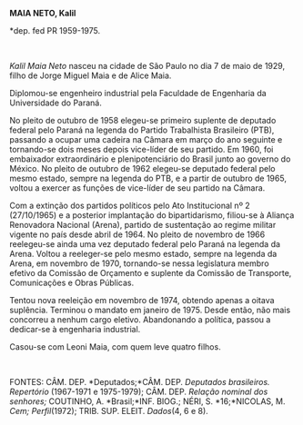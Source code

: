 **MAIA NETO, Kalil**

\*dep. fed PR 1959-1975.

 

*Kalil Maia Neto* nasceu na cidade de São Paulo no dia 7 de maio de
1929, filho de Jorge Miguel Maia e de Alice Maia.

Diplomou-se engenheiro industrial pela Faculdade de Engenharia da
Universidade do Paraná.

No pleito de outubro de 1958 elegeu-se primeiro suplente de deputado
federal pelo Paraná na legenda do Partido Trabalhista Brasileiro (PTB),
passando a ocupar uma cadeira na Câmara em março do ano seguinte e
tornando-se dois meses depois vice-líder de seu partido. Em 1960, foi
embaixador extraordinário e plenipotenciário do Brasil junto ao governo
do México. No pleito de outubro de 1962 elegeu-se deputado federal pelo
mesmo estado, sempre na legenda do PTB, e a partir de outubro de 1965,
voltou a exercer as funções de vice-líder de seu partido na Câmara.

Com a extinção dos partidos políticos pelo Ato Institucional nº 2
(27/10/1965) e a posterior implantação do bipartidarismo, filiou-se à
Aliança Renovadora Nacional (Arena), partido de sustentação ao regime
militar vigente no país desde abril de 1964. No pleito de novembro de
1966 reelegeu-se ainda uma vez deputado federal pelo Paraná na legenda
da Arena. Voltou a reeleger-se pelo mesmo estado, sempre na legenda da
Arena, em novembro de 1970, tornando-se nessa legislatura membro efetivo
da Comissão de Orçamento e suplente da Comissão de Transporte,
Comunicações e Obras Públicas.

Tentou nova reeleição em novembro de 1974, obtendo apenas a oitava
suplência. Terminou o mandato em janeiro de 1975. Desde então, não mais
concorreu a nenhum cargo eletivo. Abandonando a política, passou a
dedicar-se à engenharia industrial.

Casou-se com Leoni Maia, com quem leve quatro filhos.

 

FONTES: CÂM. DEP. *Deputados;*CÂM. DEP. *Deputados brasileiros.
Repertório* (1967-1971 e 1975-1979); CÂM. DEP. *Relação nominal dos
senhores;* COUTINHO, A. *Brasil;*INF. BIOG.; NÉRI, S. *16;*NICOLAS, M.
*Cem;* *Perfil*(1972); TRIB. SUP. ELEIT. *Dados*(4, 6 e 8).

 
